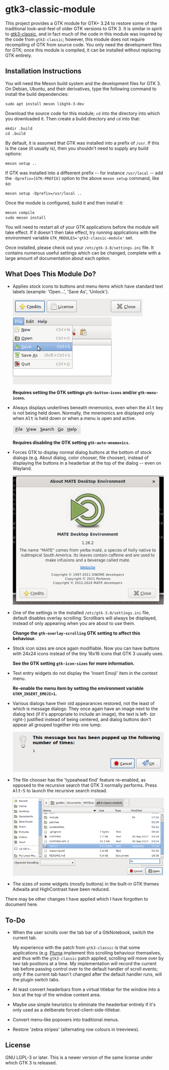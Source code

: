 # gtk3-classic-module

This project provides a GTK module for GTK+ 3.24 to restore some of the
traditional look-and-feel of older GTK versions to GTK 3.  It is similar in
spirit to [gtk3-classic](https://github.com/lah7/gtk3-classic/), and in fact
much of the code in this module was inspired by the code from `gtk3-classic`;
however, this module does not require recompiling of GTK from source code.
You only need the development files for GTK; once this module is compiled, it
can be installed without replacing GTK entirely.

## Installation Instructions

You will need the Meson build system and the development files for GTK 3.
On Debian, Ubuntu, and their derivatives, type the following command to install
the build dependencies:

```
sudo apt install meson libgtk-3-dev
```

Download the source code for this module; `cd` into the directory into which
you downloaded it.  Then create a build directory and `cd` into that:

```
mkdir .build
cd .build
```

By default, it is assumed that GTK was installed into a prefix of `/usr`.  If
this is the case (it usually is), then you shouldn't need to supply any build
options:

```
meson setup ..
```

If GTK was installed into a diffeerent prefix -- for instance `/usr/local` --
add the `-Dprefix=[GTK-PREFIX]` option to the above `meson setup` command,
like so:

```
meson setup -Dprefix=/usr/local ..
```

Once the module is configured, build it and then install it:

```
meson compile
sudo meson install
```

You will need to restart all of your GTK applications before the module will
take effect.  If it doesn't then take effect, try running applications with the
environment variable `GTK_MODULES='gtk3-classic-module'` set.

Once installed, please check out your `/etc/gtk-3.0/settings.ini` file.  It
contains numerous useful settings which can be changed, complete with a large
amount of documentation about each option.

## What Does This Module Do?

* Applies stock icons to buttons and menu items which have standard text labels
  (example: 'Open...', 'Save As', 'Unlock').

  <img src='screenshots/button-icons.png'/>

  <img src='screenshots/menu-icons.png'/>

  **Requires setting the GTK settings `gtk-button-icons` and/or
  `gtk-menu-icons`.**

* Always displays underlines beneath mnemonics, even when the <kbd>Alt</kbd>
  key is not being held down.  Normally, the mnemonics are displayed only when
  <kbd>Alt</kbd> is held down or when a menu is open and active.

  <img src='screenshots/persistent-mnemonics.png'/>

  **Requires disabling the GTK setting `gtk-auto-mnemonics`.**

* Forces GTK to display normal dialog buttons at the bottom of stock dialogs
  (e.g. About dialog, color chooser, file chooser), instead of displaying the
  buttons in a headerbar at the top of the dialog -- even on Wayland.

  <img src='screenshots/dialog-with-classic-buttons.png'/>

* One of the settings in the installed `/etc/gtk-3.0/settings.ini` file,
  default disables overlay scrolling:  Scrollbars will always be displayed,
  instead of only appearing when you are about to use them.

  **Change the `gtk-overlay-scrolling` GTK setting to affect this behaviour.**

* Stock icon sizes are once again modifiable.  Now you can have buttons with
  24x24 icons instead of the tiny 16x16 icons that GTK 3 usually uses.

  **See the GTK setting `gtk-icon-sizes` for more information.**

* Text entry widgets do not display the 'Insert Emoji' item in the context
  menu.

  **Re-enable the menu item by setting the environment variable
  `GTKM_INSERT_EMOJI=1`.**

* Various dialogs have their old appearances restored, not the least of which
  is message dialogs:  They once again have an image next to the dialog text
  (if it's appropriate to include an image), the text is left- (or right-)
  justified instead of being centered, and dialog buttons don't appear all
  grouped together into one lump:

  <img src='screenshots/message-dialog.png'/>

* The file chooser has the 'typeahead find' feature re-enabled, as opposed to
  the recursive search that GTK 3 normally performs.  Press
  <kbd>Alt</kbd>-<kbd>S</kbd> to launch the recursive search instead.

  <img src='screenshots/file-chooser-typeahead.png'/>

* The sizes of some widgets (mostly buttons) in the built-in GTK themes
  Adwaita and HighContrast have been reduced.

There may be other changes I have applied which I have forgotten to document
here.

## To-Do

* When the user scrolls over the tab bar of a GtkNotebook, switch the current
  tab.

  My experience with the patch from `gtk3-classic` is that some applications
  (e.g. [Pluma](https://github.com/mate-desktop/pluma) implement this scrolling
  behaviour themselves, and thus with the `gtk3-classic` patch applied,
  scrolling will move over by *two* tab positions at a time.  My implementation
  will record the current tab before passing control over to the default
  handler of scroll events; only if the current tab hasn't changed after the
  default handler runs, will the plugin switch tabs.

* At least convert headerbars from a virtual titlebar for the window into a
  box at the top of the window content area.

* Maybe use simple heuristics to eliminate the headerbar entirely if it's only
  used as a deliberate forced-client-side-titlebar.

* Convert menu-like popovers into traditional menus.

* Restore 'zebra stripes' (alternating row colours in treeviews).

## License

GNU LGPL-3 or later.  This is a newer version of the same license under which
GTK 3 is released.
